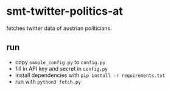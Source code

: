 smt-twitter-politics-at
=======================

fetches twitter data of austrian politicians.


run
---

 - copy `sample_config.py` to `config.py`
 - fill in API key and secret in `config.py`
 - install dependencies with `pip install -r requirements.txt`
 - run with `python3 fetch.py`
